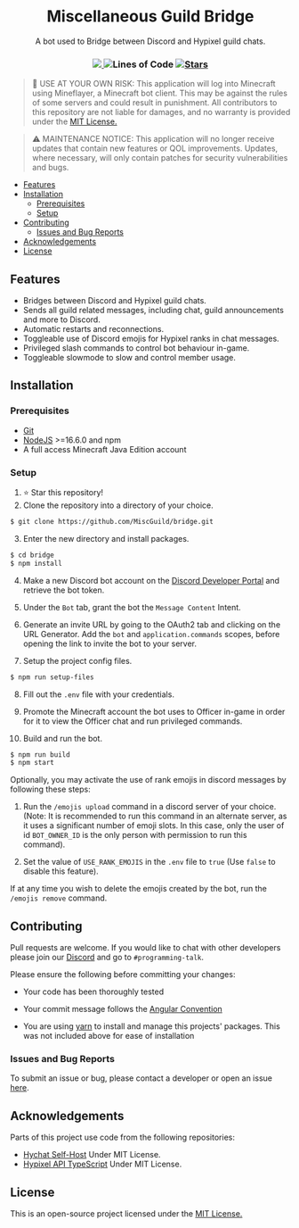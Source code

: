 <h1 align="center">Miscellaneous Guild Bridge</h1>

<p align="center">
    A bot used to Bridge between Discord and Hypixel guild chats.
</p>

<h3 align="center">
    <a href="https://discord.gg/dEsfnJkQcq" alt="Guild Discord">
        <img src="https://img.shields.io/discord/522586672148381726?label=discord&style=for-the-badge&color=blue"/>
    </a>
    <img alt="Lines of Code" src="https://img.shields.io/tokei/lines/github/MiscGuild/bridge?color=blue&style=for-the-badge"/>
    <a href="https://github.com/MiscGuild/bridge/stargazers" target="_blank">
    <img alt="Stars" src="https://img.shields.io/github/stars/MiscGuild/bridge?color=blue&style=for-the-badge"/>
    </a>
</h3>

> 🚨 USE AT YOUR OWN RISK:
> This application will log into Minecraft using Mineflayer, a Minecraft bot client. This may be against the rules of some servers and could result in punishment. All contributors to this repository are not liable for damages, and no warranty is provided under the [MIT License.](https://github.com/MiscGuild/bridge/blob/master/LICENSE)

> ⚠️ MAINTENANCE NOTICE:
> This application will no longer receive updates that contain new features or QOL improvements. Updates, where necessary, will only contain patches for security vulnerabilities and bugs.

-   [Features](#features)
-   [Installation](#installation)
    -   [Prerequisites](#prerequisites)
    -   [Setup](#setup)
-   [Contributing](#contributing)
    -   [Issues and Bug Reports](#issues-and-bug-reports)
-   [Acknowledgements](#acknowledgements)
-   [License](#license)

## Features

-   Bridges between Discord and Hypixel guild chats.
-   Sends all guild related messages, including chat, guild announcements and more to Discord.
-   Automatic restarts and reconnections.
-   Toggleable use of Discord emojis for Hypixel ranks in chat messages.
-   Privileged slash commands to control bot behaviour in-game.
-   Toggleable slowmode to slow and control member usage.

## Installation

### Prerequisites

-   [Git](https://git-scm.com/downloads)
-   [NodeJS](https://nodejs.org/en/) >=16.6.0 and npm
-   A full access Minecraft Java Edition account

### Setup

1. ⭐ Star this repository!
2. Clone the repository into a directory of your choice.

```bash
$ git clone https://github.com/MiscGuild/bridge.git
```

3. Enter the new directory and install packages.

```bash
$ cd bridge
$ npm install
```

4. Make a new Discord bot account on the [Discord Developer Portal](https://discord.com/developers/applications) and retrieve the bot token.

5. Under the `Bot` tab, grant the bot the `Message Content` Intent.

6. Generate an invite URL by going to the OAuth2 tab and clicking on the URL Generator. Add the `bot` and `application.commands` scopes, before opening the link to invite the bot to your server.

7. Setup the project config files.

```bash
$ npm run setup-files
```

8. Fill out the `.env` file with your credentials.

9. Promote the Minecraft account the bot uses to Officer in-game in order for it to view the Officer chat and run privileged commands.

10. Build and run the bot.

```bash
$ npm run build
$ npm start
```

Optionally, you may activate the use of rank emojis in discord messages by following these steps:

1. Run the `/emojis upload` command in a discord server of your choice. (Note: It is recommended to run this command in an alternate server, as it uses a significant number of emoji slots. In this case, only the user of id `BOT_OWNER_ID` is the only person with permission to run this command).

2. Set the value of `USE_RANK_EMOJIS` in the `.env` file to `true` (Use `false` to disable this feature).

If at any time you wish to delete the emojis created by the bot, run the `/emojis remove` command.

## Contributing

Pull requests are welcome. If you would like to chat with other developers please join our [Discord](https://discord.gg/bHFWukp) and go to `#programming-talk`.

Please ensure the following before committing your changes:

-   Your code has been thoroughly tested

-   Your commit message follows the [Angular Convention](https://github.com/angular/angular/blob/22b96b9/CONTRIBUTING.md#-commit-message-guidelines)

-   You are using [yarn](https://yarnpkg.com/getting-started/install) to install and manage this projects' packages. This was not included above for ease of installation

### Issues and Bug Reports

To submit an issue or bug, please contact a developer or open an issue [here](https://github.com/MiscGuild/bridge/issues).

## Acknowledgements

Parts of this project use code from the following repositories:

-   [Hychat Self-Host](https://github.com/hychat-mc/self-host) Under MIT License.
-   [Hypixel API TypeScript](https://github.com/unaussprechlich/hypixel-api-typescript/) Under MIT License.

## License

This is an open-source project licensed under the [MIT License.](https://github.com/MiscGuild/bridge/blob/master/LICENSE)
